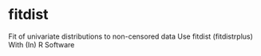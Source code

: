 # fitdist
Fit of univariate distributions to non-censored data Use fitdist (fitdistrplus) With (In) R Software
